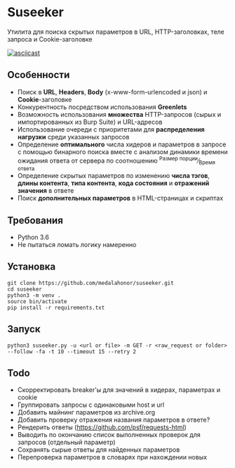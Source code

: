 # Suseeker

Утилита для поиска скрытых параметров в URL, HTTP-заголовках, теле запроса и Cookie-заголовке

[![asciicast](https://asciinema.org/a/imfUtcwE5tQStFJ2umTFrl8l5.svg)](https://asciinema.org/a/imfUtcwE5tQStFJ2umTFrl8l5)

## Особенности
* Поиск в **URL**, **Headers**, **Body** (x-www-form-urlencoded и json) и **Cookie**-заголовке
* Конкурентность посредством использования **Greenlets**
* Возможность использования **множества** HTTP-запросов (сырых и импортированных из Burp Suite) и URL-адресов
* Использование очереди с приоритетами для **распределения нагрузки** среди указанных запросов
* Определение **оптимального** числа хидеров и параметров в запросе
с помощью бинарного поиска вместе с анализом динамики времени ожидания ответа от сервера
  по соотношению 
  <sup>Размер порции</sup>&frasl;<sub>Время ответа</sub>
* Определение скрытых параметров по изменению **числа тэгов**, **длины контента**,
 **типа контента**, **кода состояния** и **отражений значения** в ответе
* Поиск **дополнительных параметров** в HTML-страницах и скриптах 


## Требования
* Python 3.6
* Не пытаться ломать логику намеренно

## Установка
```
git clone https://github.com/medalahonor/suseeker.git
cd suseeker 
python3 -m venv .
source bin/activate
pip install -r requirements.txt
```

## Запуск
``` 
python3 suseeker.py -u <url or file> -m GET -r <raw_request or folder> --follow -fa -t 10 --timeout 15 --retry 2
```

## Todo
* Скорректировать breaker'ы для значений в хидерах, параметрах и cookie
* Группировать запросы с одинаковыми host и url
* Добавить майнинг параметров из archive.org
* Добавить проверку отражения названия параметров в ответе?
* Рендерить ответы (https://github.com/psf/requests-html)
* Выводить по окончанию список выполненных проверок для запросов (отдельный параметр)
* Сохранять сырые ответы для найденных параметров
* Перепроверка параметров в словарях при нахождении новых

